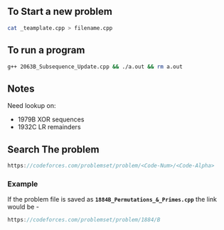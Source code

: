 ## To Start a new problem
```bash
cat _teamplate.cpp > filename.cpp
```

## To run a program
```bash
g++ 2063B_Subsequence_Update.cpp && ./a.out && rm a.out
```

## Notes
Need lookup on:
- 1979B XOR sequences
- 1932C LR remainders

## Search The problem
```js
https://codeforces.com/problemset/problem/<Code-Num>/<Code-Alpha>
```

### Example
If the problem file is saved as **`1884B_Permutations_&_Primes.cpp`** the link would be -
```js
https://codeforces.com/problemset/problem/1884/B
```
